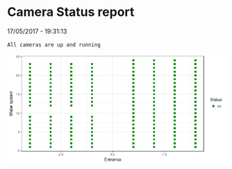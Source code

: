 Camera Status report
================
17/05/2017 - 19:31:13

    All cameras are up and running

![](camreport_files/figure-markdown_github/unnamed-chunk-2-1.png)

